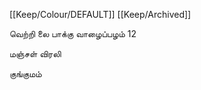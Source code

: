 [[Keep/Colour/DEFAULT]] [[Keep/Archived]] 

வெற்றி லை
பாக்கு
வாழைப்பழம் 12

மஞ்சள் விரலி

குங்குமம்






